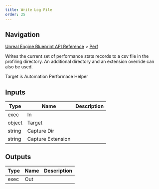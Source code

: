 ```yaml
---
title: Write Log File
order: 25
---
```

## Navigation

[Unreal Engine Blueprint API Reference](https://dev.epicgames.com/documentation/en-us/unreal-engine/BlueprintAPI) > [Perf](https://dev.epicgames.com/documentation/en-us/unreal-engine/BlueprintAPI/Perf_1)

Writes the current set of performance stats records to a csv file in the profiling directory. An additional directory and an extension override can also be used.

Target is Automation Performace Helper

## Inputs

| Type | Name | Description |
| --- | --- | --- |
| exec | In |  |
| object | Target |  |
| string | Capture Dir |  |
| string | Capture Extension |  |

## Outputs

| Type | Name | Description |
| --- | --- | --- |
| exec | Out |  |
